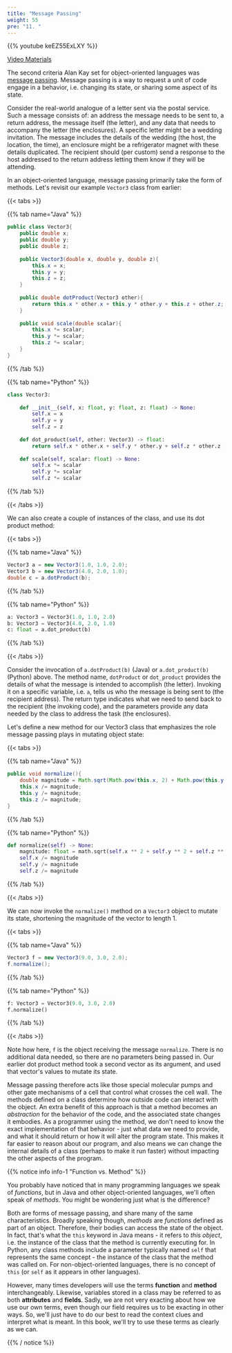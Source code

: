 ```yaml
---
title: "Message Passing"
weight: 55
pre: "11. "
---
```

{{% youtube keEZ55ExLXY %}}

[Video Materials](video)

The second criteria Alan Kay set for object-oriented languages was [message passing](https://en.wikipedia.org/wiki/Message_passing).  Message passing is a way to request a unit of code engage in a behavior, i.e. changing its state, or sharing some aspect of its state.  

Consider the real-world analogue of a letter sent via the postal service.  Such a message consists of: an address the message needs to be sent to, a return address, the message itself (the letter), and any data that needs to accompany the letter (the enclosures).  A specific letter might be a wedding invitation.  The message includes the details of the wedding (the host, the location, the time), an enclosure might be a refrigerator magnet with these details duplicated.  The recipient should (per custom) send a response to the host addressed to the return address letting them know if they will be attending.

In an object-oriented language, message passing primarily take the form of methods. Let's revisit our example `Vector3` class from earlier:

{{< tabs >}}

{{% tab name="Java" %}}

```java
public class Vector3{
    public double x;
    public double y;
    public double z;
    
    public Vector3(double x, double y, double z){
        this.x = x;
        this.y = y;
        this.z = z;
    }
    
    public double dotProduct(Vector3 other){
        return this.x * other.x + this.y * other.y + this.z + other.z;
    }
    
    public void scale(double scalar){
        this.x *= scalar;
        this.y *= scalar;
        this.z *= scalar;
    }
}
```

{{% /tab %}}

{{% tab name="Python" %}}

```python
class Vector3:
    
    def __init__(self, x: float, y: float, z: float) -> None:
        self.x = x
        self.y = y
        self.z = z
        
    def dot_product(self, other: Vector3) -> float:
        return self.x * other.x + self.y * other.y + self.z * other.z
    
    def scale(self, scalar: float) -> None:
        self.x *= scalar
        self.y *= scalar
        self.z *= scalar
```

{{% /tab %}}

{{< /tabs >}}

We can also create a couple of instances of the class, and use its dot product method:

{{< tabs >}}

{{% tab name="Java" %}}


```java
Vector3 a = new Vector3(1.0, 1.0, 2.0);
Vector3 b = new Vector3(4.0, 2.0, 1.0);
double c = a.dotProduct(b);
```

{{% /tab %}}

{{% tab name="Python" %}}

```python
a: Vector3 = Vector3(1.0, 1.0, 2.0)
b: Vector3 = Vector3(4.0, 2.0, 1.0)
c: float = a.dot_product(b)
```

{{% /tab %}}

{{< /tabs >}}

Consider the invocation of `a.dotProduct(b)` (Java) or `a.dot_product(b)` (Python) above.  The method name, `dotProduct` or `dot_product` provides the details of what the message is intended to accomplish (the letter).  Invoking it on a specific variable, i.e. `a`, tells us who the message is being sent to (the recipient address).  The return type indicates what we need to send back to the recipient (the invoking code), and the parameters provide any data needed by the class to address the task (the enclosures).

Let's define a new method for our Vector3 class that emphasizes the role message passing plays in mutating object state:

{{< tabs >}}

{{% tab name="Java" %}}

```java
public void normalize(){
    double magnitude = Math.sqrt(Math.pow(this.x, 2) + Math.pow(this.y, 2) + Math.pow(this.z, 2));
    this.x /= magnitude;
    this.y /= magnitude;
    this.z /= magnitude;
}
```

{{% /tab %}}

{{% tab name="Python" %}}

```python
def normalize(self) -> None:
    magnitude: float = math.sqrt(self.x ** 2 + self.y ** 2 + self.z ** 2)
    self.x /= magnitude
    self.y /= magnitude
    self.z /= magnitude
```

{{% /tab %}}

{{< /tabs >}}

We can now invoke the `normalize()` method on a `Vector3` object to mutate its state, shortening the magnitude of the vector to length 1.

{{< tabs >}}

{{% tab name="Java" %}}

```java
Vector3 f = new Vector3(9.0, 3.0, 2.0);
f.normalize();
```

{{% /tab %}}

{{% tab name="Python" %}}

```python
f: Vector3 = Vector3(9.0, 3.0, 2.0)
f.normalize()
```

{{% /tab %}}

{{< /tabs >}}

Note how here, `f` is the object receiving the message `normalize`.  There is no additional data needed, so there are no parameters being passed in.  Our earlier dot product method took a second vector as its argument, and used that vector's values to mutate its state.  

Message passing therefore acts like those special molecular pumps and other gate mechanisms of a cell that control what crosses the cell wall.  The methods defined on a class determine how outside code can interact with the object. An extra benefit of this approach is that a method becomes an _abstraction_ for the behavior of the code, and the associated state changes it embodies.  As a programmer using the method, we don't need to know the exact implementation of that behavior - just what data we need to provide, and what it should return or how it will alter the program state.  This makes it far easier to reason about our program, and also means we can change the internal details of a class (perhaps to make it run faster) without impacting the other aspects of the program.

{{% notice info info-1 "Function vs. Method" %}}

You probably have noticed that in many programming languages we speak of _functions_, but in Java and other object-oriented languages, we'll often speak of _methods_.  You might be wondering just what is the difference?

Both are forms of message passing, and share many of the same characteristics.  Broadly speaking though, _methods_ are _functions_ defined as part of an object.  Therefore, their bodies can access the state of the object.  In fact, that's what the `this` keyword in Java means - it refers to _this object_, i.e. the instance of the class that the method is currently executing for. In Python, any class methods include a parameter typically named `self` that represents the same concept - the instance of the class that the method was called on. For non-object-oriented languages, there is no concept of `this` (or `self` as it appears in other languages).

However, many times developers will use the terms **function** and **method** interchangeably. Likewise, variables stored in a class may be referred to as both **attributes** and **fields**. Sadly, we are not very exacting about how we use our own terms, even though our field requires us to be exacting in other ways. So, we'll just have to do our best to read the context clues and interpret what is meant. In this book, we'll try to use these terms as clearly as we can.

{{% / notice %}}
